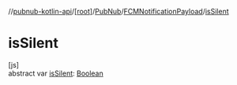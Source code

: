 //[pubnub-kotlin-api](../../../../index.md)/[[root]](../../index.md)/[PubNub](../index.md)/[FCMNotificationPayload](index.md)/[isSilent](is-silent.md)

# isSilent

[js]\
abstract var [isSilent](is-silent.md): [Boolean](https://kotlinlang.org/api/latest/jvm/stdlib/kotlin/-boolean/index.html)
